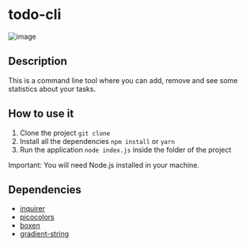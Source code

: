 # todo-cli

![image](https://user-images.githubusercontent.com/85668106/219629187-f1a19c8b-1d09-4259-824b-830c1ab6bcbb.png)

## Description

This is a command line tool where you can add, remove and see some statistics about your tasks.

## How to use it

1. Clone the project ```git clone```
2. Install all the dependencies ```npm install``` or ```yarn```
3. Run the application ```node index.js``` inside the folder of the project

Important: You will need Node.js installed in your machine.

## Dependencies

- [inquirer](https://github.com/SBoudrias/Inquirer.js)
- [picocolors](https://github.com/alexeyraspopov/picocolors)
- [boxen](https://github.com/sindresorhus/boxen)
- [gradient-string](https://github.com/bokub/gradient-string)